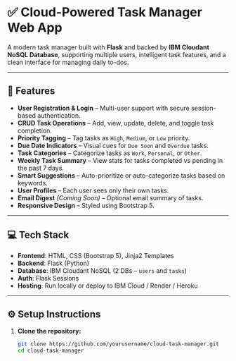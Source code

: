 # ✅ Cloud-Powered Task Manager Web App

A modern task manager built with **Flask** and backed by **IBM Cloudant NoSQL Database**, supporting multiple users, intelligent task features, and a clean interface for managing daily to-dos.

---

## 🚀 Features

- **User Registration & Login** – Multi-user support with secure session-based authentication.
- **CRUD Task Operations** – Add, view, update, delete, and toggle task completion.
- **Priority Tagging** – Tag tasks as `High`, `Medium`, or `Low` priority.
- **Due Date Indicators** – Visual cues for `Due Soon` and `Overdue` tasks.
- **Task Categories** – Categorize tasks as `Work`, `Personal`, or `Other`.
- **Weekly Task Summary** – View stats for tasks completed vs pending in the past 7 days.
- **Smart Suggestions** – Auto-prioritize or auto-categorize tasks based on keywords.
- **User Profiles** – Each user sees only their own tasks.
- **Email Digest** *(Coming Soon)* – Optional email summary of tasks.
- **Responsive Design** – Styled using Bootstrap 5.

---

## 💻 Tech Stack

- **Frontend**: HTML, CSS (Bootstrap 5), Jinja2 Templates  
- **Backend**: Flask (Python)
- **Database**: IBM Cloudant NoSQL (2 DBs – `users` and `tasks`)
- **Auth**: Flask Sessions
- **Hosting**: Run locally or deploy to IBM Cloud / Render / Heroku

---

## ⚙️ Setup Instructions

1. **Clone the repository:**
   ```bash
   git clone https://github.com/yourusername/cloud-task-manager.git
   cd cloud-task-manager

